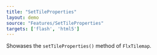 ```yaml
---
title: "SetTileProperties"
layout: demo
source: "Features/SetTileProperties"
targets: ['flash', 'html5']
---
```


Showases the `setTileProperties()` method of `FlxTilemap`.